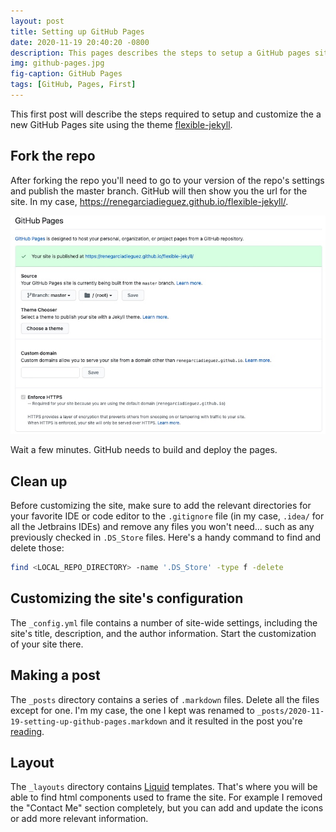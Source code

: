 ```yaml
---
layout: post
title: Setting up GitHub Pages
date: 2020-11-19 20:40:20 -0800
description: This pages describes the steps to setup a GitHub pages site.
img: github-pages.jpg
fig-caption: GitHub Pages
tags: [GitHub, Pages, First]
---
```

This first post will describe the steps required to setup and customize the a new GitHub Pages site using the theme
[flexible-jekyll](https://github.com/artemsheludko/flexible-jekyll).

## Fork the repo ##
After forking the repo you'll need to go to your version of the repo's settings and publish the master branch. GitHub
will then show you the url for the site. In my case, https://renegarciadieguez.github.io/flexible-jekyll/.

![Settings](../assets/img/settings.jpg)

Wait a few minutes. GitHub needs to build and deploy the pages.

## Clean up ##
Before customizing the site, make sure to add the relevant directories for your favorite IDE or code editor to the
`.gitignore` file (in my case, `.idea/` for all the Jetbrains IDEs) and remove any files you won't need... such as any
previously checked in `.DS_Store` files. Here's a handy command to find and delete those:
```zsh
find <LOCAL_REPO_DIRECTORY> -name '.DS_Store' -type f -delete
```
## Customizing the site's configuration ##
The `_config.yml` file contains a number of site-wide settings, including the site's title, description, and the author
information. Start the customization of your site there. 

## Making a post ##
The `_posts` directory contains a series of `.markdown` files. Delete all the files except for one. I'm my case, the one
I kept was renamed to `_posts/2020-11-19-setting-up-github-pages.markdown` and it resulted in the post you're
[reading](https://renegarciadieguez.github.io/flexible-jekyll/setting-up-github-pages/).

## Layout ##
The `_layouts` directory contains [Liquid](https://jekyllrb.com/docs/step-by-step/02-liquid/) templates. That's where
you will be able to find html components used to frame the site. For example I removed the "Contact Me" section
completely, but you can add and update the icons or add more relevant information. 
